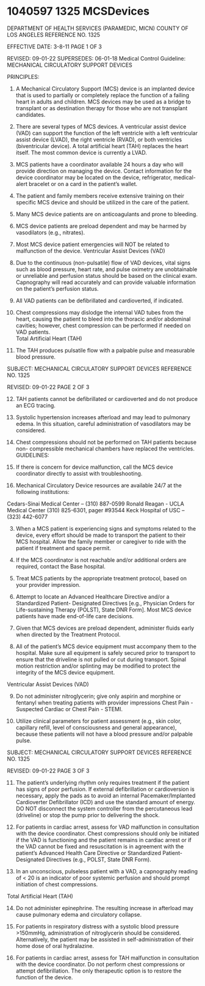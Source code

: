 # 1040597 1325 MCSDevices

DEPARTMENT OF HEALTH SERVICES (PARAMEDIC, MICN) 
COUNTY OF LOS ANGELES REFERENCE NO. 1325 
 
EFFECTIVE DATE: 3-8-11 PAGE 1 OF 3
 
REVISED: 09-01-22 
SUPERSEDES: 06-01-18 
Medical Control Guideline:  MECHANICAL CIRCULATORY SUPPORT   DEVICES 
 
PRINCIPLES: 
 
1.   A Mechanical Circulatory Support (MCS) device is an implanted device that is used to 
partially or completely replace the function of a failing heart in adults and children.
 MCS 
devices may be used as a bridge to transplant or as destination therapy for those who 
are not transplant candidates.   
 
2.   There are several types of MCS devices.  A ventricular assist device (VAD) can support 
the function of the left ventricle with a left ventricular assist device (LVAD), the right 
ventricle (RVAD), or both ventricles (biventricular device). A total artificial heart (TAH) 
replaces the heart itself. The most common device is currently a LVAD.   
 
3.   MCS patients have a coordinator available 24 hours a day who will provide direction on 
managing the device. Contact information for the device coordinator may be located on 
the device, refrigerator, medical-alert bracelet or on a card in the patient’s wallet. 
 
4.   The patient and family members receive extensive training on their specific MCS device 
and should be utilized in the care of the patient. 
 
5.   Many MCS device patients are on anticoagulants and prone to bleeding. 
 
6.   MCS device patients are preload dependent and may be harmed by vasodilators (e.g., 
nitrates). 
 
7.   Most MCS device patient emergencies will NOT be related to malfunction of the device. 
Ventricular Assist Devices (VAD) 
 
8.   Due to the continuous (non-pulsatile) flow of VAD devices, vital signs such as blood 
pressure, heart rate, and pulse oximetry are unobtainable or unreliable and perfusion 
status should be based on the clinical exam. Capnography will read accurately and can 
provide valuable information on the patient’s perfusion status.   
 
9.   All VAD patients can be defibrillated and cardioverted, if indicated.   
 
10.  Chest compressions may dislodge the internal VAD tubes from the heart, causing the 
patient to bleed into the thoracic and/or abdominal cavities; however, chest compression 
can be performed if needed on VAD patients.   
Total Artificial Heart (TAH) 
11.  The TAH produces pulsatile flow with a palpable pulse and measurable blood pressure.  
 

SUBJECT:  MECHANICAL CIRCULATORY SUPPORT DEVICES REFERENCE NO. 1325 
 
REVISED: 09-01-22 PAGE 2 OF 3
  
12.  TAH patients cannot be defibrillated or cardioverted and do not produce an ECG tracing. 
 
13.  Systolic hypertension increases afterload and may lead to pulmonary edema. In this 
situation, careful administration of vasodilators may be considered. 
 
14.  Chest compressions should not be performed on TAH patients because non-
compressible mechanical chambers have replaced the ventricles. 
GUIDELINES: 
 
1.   If there is concern for device malfunction, call the MCS device coordinator directly to 
assist with troubleshooting.   
 
2.   Mechanical Circulatory Device resources are available 24/7 at the following institutions: 
  
  Cedars-Sinai Medical Center – (310) 887-0599 
  Ronald Reagan - UCLA Medical Center (310) 825-6301, pager #93544 
  Keck Hospital of USC – (323) 442-6077 
 
3.   When a MCS patient is experiencing signs and symptoms related to the device, every 
effort should be made to transport the patient to their MCS hospital. Allow the family 
member or caregiver to ride with the patient if treatment and space permit. 
 
4.   If the MCS coordinator is not reachable and/or additional orders are required, contact the 
Base hospital. 
 
5.   Treat MCS patients by the appropriate treatment protocol, based on your provider 
impression. 
 
6.   Attempt to locate an Advanced Healthcare Directive and/or a Standardized Patient-
Designated Directives [e.g., Physician Orders for Life-sustaining Therapy (POLST), 
State DNR Form]. Most MCS device patients have made end-of-life care decisions. 
 
7.   Given that MCS devices are preload dependent, administer fluids early when directed by 
the Treatment Protocol.   
 
8.   All of the patient’s MCS device equipment must accompany them to the hospital. Make 
sure all equipment is safely secured prior to transport to ensure that the driveline is not 
pulled or cut during transport. Spinal motion restriction and/or splinting may be modified 
to protect the integrity of the MCS device equipment. 
 
Ventricular Assist Devices (VAD) 
 
9.   Do not administer nitroglycerin; give only aspirin and morphine or fentanyl when treating 
patients with provider impressions Chest Pain - Suspected Cardiac or Chest Pain - 
STEMI. 
 
10. Utilize clinical parameters for patient assessment (e.g., skin color, capillary refill, level of 
consciousness and general appearance), because these patients will not have a blood 
pressure and/or palpable pulse. 
 

SUBJECT:  MECHANICAL CIRCULATORY SUPPORT DEVICES REFERENCE NO. 1325 
 
REVISED: 09-01-22 PAGE 3 OF 3
  
11.  The patient’s underlying rhythm only requires treatment if the patient has signs of poor 
perfusion. If external defibrillation or cardioversion is necessary, apply the pads as to 
avoid an internal Pacemaker/Implanted Cardioverter Defibrillator (ICD) and use the 
standard amount of energy. DO NOT disconnect the system controller from the 
percutaneous lead (driveline) or stop the pump prior to delivering the shock. 
 
12.  For patients in cardiac arrest, assess for VAD malfunction in consultation with the device 
coordinator. Chest compressions should only be initiated if the VAD is functioning and 
the patient remains in cardiac arrest or if the VAD cannot be fixed and resuscitation is in 
agreement with the patient’s Advanced Health Care Directive or Standardized Patient-
Designated Directives (e.g., POLST, State DNR Form). 
 
13.  In an unconscious, pulseless patient with a VAD, a capnography reading of < 20 is an 
indicator of poor systemic perfusion and should prompt initiation of chest compressions. 
 
Total Artificial Heart (TAH) 
 
14.  Do not administer epinephrine. The resulting increase in afterload may cause pulmonary 
edema and circulatory collapse. 
 
15.  For patients in respiratory distress with a systolic blood pressure >150mmHg, 
administration of nitroglycerin should be considered. Alternatively, the patient may be 
assisted in self-administration of their home dose of oral hydralazine.   
 
16.  For patients in cardiac arrest, assess for TAH malfunction in consultation with the device 
coordinator. Do not perform chest compressions or attempt defibrillation. The only 
therapeutic option is to restore the function of the device.
